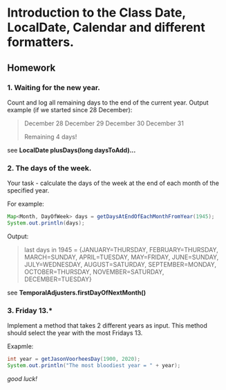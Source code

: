 # Introduction to the Class Date, LocalDate, Calendar and different formatters.

## Homework

### 1. Waiting for the new year.

Count and log all remaining days to the end of the current year.
Output example (if we started since 28 December):

> December 28
> December 29
> December 30
> December 31
>
> Remaining 4 days!

see **LocalDate plusDays(long daysToAdd)...**


### 2. The days of the week.

Your task - calculate the days of the week at the end of each month of the specified year.

For example:

```java
Map<Month, DayOfWeek> days = getDaysAtEndOfEachMonthFromYear(1945);
System.out.println(days);
```

Output:
>last days in 1945 = {JANUARY=THURSDAY, FEBRUARY=THURSDAY, MARCH=SUNDAY, APRIL=TUESDAY, MAY=FRIDAY, JUNE=SUNDAY, JULY=WEDNESDAY, 
>AUGUST=SATURDAY, SEPTEMBER=MONDAY, OCTOBER=THURSDAY, NOVEMBER=SATURDAY, DECEMBER=TUESDAY}

see **TemporalAdjusters.firstDayOfNextMonth()**


### 3. Friday 13.*

Implement a method that takes 2 different years as input. This method should select the year with the most Fridays 13.

Exapmle:
```java
int year = getJasonVoorheesDay(1900, 2020);
System.out.println("The most bloodiest year = " + year);
```

*good luck!*
